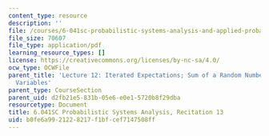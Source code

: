 ```yaml
---
content_type: resource
description: ''
file: /courses/6-041sc-probabilistic-systems-analysis-and-applied-probability-fall-2013/b0fe6a9921228217f1bfcef7147508ff_MIT6_041SCF13_rec13.pdf
file_size: 70607
file_type: application/pdf
learning_resource_types: []
license: https://creativecommons.org/licenses/by-nc-sa/4.0/
ocw_type: OCWFile
parent_title: 'Lecture 12: Iterated Expectations; Sum of a Random Number of Random
  Variables'
parent_type: CourseSection
parent_uid: d2fb21e5-831b-05e6-e0e1-5720b8f29dba
resourcetype: Document
title: 6.041SC Probabilistic Systems Analysis, Recitation 13
uid: b0fe6a99-2122-8217-f1bf-cef7147508ff
---
```

